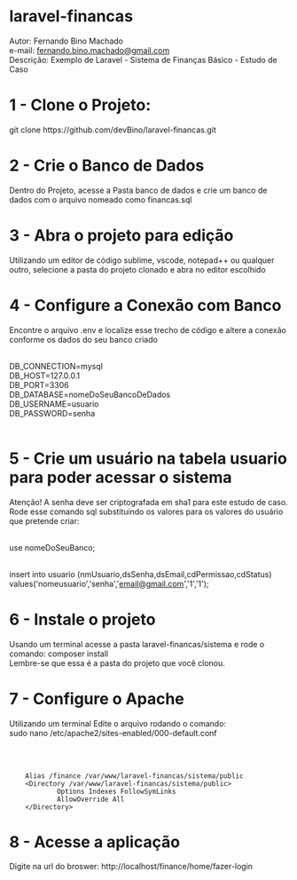 # laravel-financas
Autor: Fernando Bino Machado<br>
e-mail: fernando.bino.machado@gmail.com<br>
Descrição: Exemplo de Laravel - Sistema de Finanças Básico - Estudo de Caso


<h1> 1 - Clone o Projeto:  </h1>
  <p> git clone https://github.com/devBino/laravel-financas.git </p>
  
<h1> 2 - Crie o Banco de Dados </h1>
<p>Dentro do Projeto, acesse a Pasta banco de dados e crie um banco de dados com o arquivo nomeado como financas.sql</p>

<h1>3 - Abra o projeto para edição </h1>
<p>Utilizando um editor de código sublime, vscode, notepad++ ou qualquer outro, selecione a pasta do projeto clonado e abra no editor escolhido</p>

<h1>4 - Configure a Conexão com Banco </h1>
<p>Encontre o arquivo .env e localize esse trecho de código e altere a conexão conforme os dados do seu banco criado</p>
<br>
DB_CONNECTION=mysql<br>
DB_HOST=127.0.0.1<br>
DB_PORT=3306<br>
DB_DATABASE=nomeDoSeuBancoDeDados<br>
DB_USERNAME=usuario<br>
DB_PASSWORD=senha<br>
<br>

<h1>5 - Crie um usuário na tabela usuario para poder acessar o sistema</h1>

<p>Atenção! A senha deve ser criptografada em sha1 para este estudo de caso.
  <br>Rode esse comando sql substituindo os valores para os valores do usuário que pretende criar: 
  
  <br>use nomeDoSeuBanco;
  
  <br>insert into usuario (nmUsuario,dsSenha,dsEmail,cdPermissao,cdStatus)
values('nomeusuario','senha','email@gmail.com','1','1');

<h1>6 - Instale o projeto</h1>
<p> Usando um terminal acesse a pasta laravel-financas/sistema e rode o comando: composer install 
  <br>
  Lembre-se que essa é a pasta do projeto que você clonou.
</p>
<h1>7 - Configure o Apache</h1>
 <p>
  Utilizando um terminal Edite o arquivo rodando o comando: <br>
  sudo nano /etc/apache2/sites-enabled/000-default.conf
  
  <br><br>
        
        Alias /finance /var/www/laravel-financas/sistema/public
        <Directory /var/www/laravel-financas/sistema/public>
                Options Indexes FollowSymLinks
                AllowOverride All
        </Directory>

</p>

<h1>8 - Acesse a aplicação</h1>
<p>Digite na url do broswer: http://localhost/finance/home/fazer-login</p>
